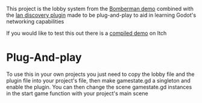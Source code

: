 This project is the lobby system from the [Bomberman demo](https://godotengine.org/asset-library/asset/139) combined with the [lan discovery plugin](https://github.com/Wavesonics/LANServerBroadcast) made to be plug-and-play to aid in learning Godot's networking capabilities

If you would like to test this out there is a [compiled demo](https://figroot.itch.io/godot-discovery-lobby) on Itch

Plug-And-play
=============

To use this in your own projects you just need to copy the lobby file and the plugin file into your project's file, then make gamestate.gd a singleton and enable the plugin. You can then change the scene gamestate.gd instances in the start game function with your project's main scene 
